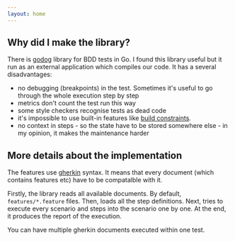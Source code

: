 ```yaml
---
layout: home
---
```


## Why did I make the library?

There is [godog](https://github.com/DATA-DOG/godog) library for BDD tests in Go. I found this library useful but it run as an external application which compiles our code. It has a several disadvantages:

* no debugging (breakpoints) in the test. Sometimes it's useful to go through the whole execution step by step
* metrics don't count the test run this way
* some style checkers recognise tests as dead code
* it's impossible to use built-in features like [build constraints](https://golang.org/pkg/go/build/#hdr-Build_Constraints).
* no context in steps - so the state have to be stored somewhere else - in my opinion, it makes the maintenance harder

## More details about the implementation

The features use [gherkin](https://cucumber.io/docs/gherkin/reference/) syntax. It means that every document (which contains features etc) have to be compatalble with it.

Firstly, the library reads all available documents. By default, `features/*.feature` files. Then, loads all the step definitions. Next, tries to execute every scenario and steps into the scenario one by one. At the end, it produces the report of the execution.

You can have multiple gherkin documents executed within one test.
